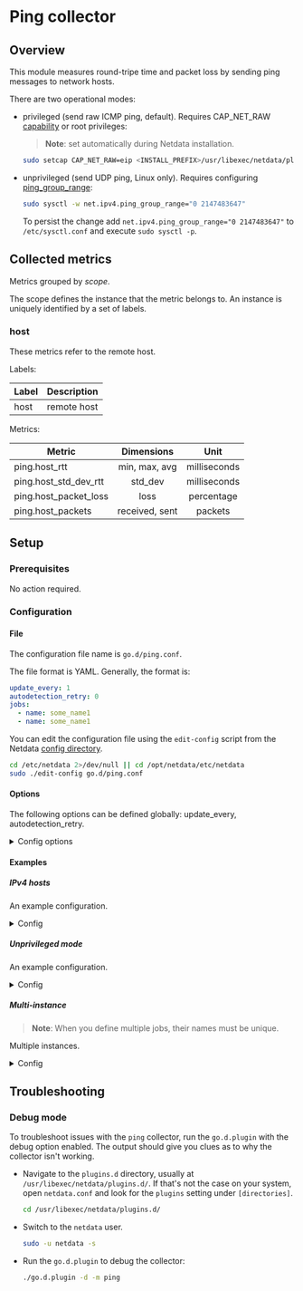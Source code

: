# Ping collector

## Overview

This module measures round-tripe time and packet loss by sending ping messages to network hosts.

There are two operational modes:

- privileged (send raw ICMP ping, default). Requires
  CAP_NET_RAW [capability](https://man7.org/linux/man-pages/man7/capabilities.7.html) or root privileges:
  > **Note**: set automatically during Netdata installation.

  ```bash
  sudo setcap CAP_NET_RAW=eip <INSTALL_PREFIX>/usr/libexec/netdata/plugins.d/go.d.plugin
  ```

- unprivileged (send UDP ping, Linux only).
  Requires configuring [ping_group_range](https://www.man7.org/linux/man-pages/man7/icmp.7.html):

  ```bash
  sudo sysctl -w net.ipv4.ping_group_range="0 2147483647"
  ```
  To persist the change add `net.ipv4.ping_group_range="0 2147483647"` to `/etc/sysctl.conf` and
  execute `sudo sysctl -p`.

## Collected metrics

Metrics grouped by *scope*.

The scope defines the instance that the metric belongs to. An instance is uniquely identified by a set of labels.

### host

These metrics refer to the remote host.

Labels:

| Label | Description |
|-------|-------------|
| host  | remote host |

Metrics:

| Metric                |   Dimensions   |     Unit     |
|-----------------------|:--------------:|:------------:|
| ping.host_rtt         | min, max, avg  | milliseconds |
| ping.host_std_dev_rtt |    std_dev     | milliseconds |
| ping.host_packet_loss |      loss      |  percentage  |
| ping.host_packets     | received, sent |   packets    |

## Setup

### Prerequisites

No action required.

### Configuration

#### File

The configuration file name is `go.d/ping.conf`.

The file format is YAML. Generally, the format is:

```yaml
update_every: 1
autodetection_retry: 0
jobs:
  - name: some_name1
  - name: some_name1
```

You can edit the configuration file using the `edit-config` script from the
Netdata [config directory](https://github.com/netdata/netdata/blob/master/docs/configure/nodes.md#the-netdata-config-directory).

```bash
cd /etc/netdata 2>/dev/null || cd /opt/netdata/etc/netdata
sudo ./edit-config go.d/ping.conf
```

#### Options

The following options can be defined globally: update_every, autodetection_retry.

<details>
<summary>Config options</summary>

|        Name         | Description                                                                            | Default | Required |
|:-------------------:|----------------------------------------------------------------------------------------|:-------:|:--------:|
|    update_every     | Data collection frequency.                                                             |    5    |          |
| autodetection_retry | Re-check interval in seconds. Zero means not to schedule re-check.                     |    0    |          |
|        hosts        | Network hosts.                                                                         |         |   yes    |
|     privileged      | Ping packets type. "no" means send an "unprivileged" UDP ping,  "yes" - raw ICMP ping. |   yes   |          |
|       packets       | Number of ping packets to send.                                                        |    5    |          |
|      interval       | Timeout between sending ping packets.                                                  |  100ms  |          |

</details>

#### Examples

##### IPv4 hosts

An example configuration.
<details>
<summary>Config</summary>

```yaml
jobs:
  - name: example
    hosts:
      - 192.0.2.0
      - 192.0.2.1
```

</details>

##### Unprivileged mode

An example configuration.
<details>
<summary>Config</summary>

```yaml
jobs:
  - name: example
    privileged: no
    hosts:
      - 192.0.2.0
      - 192.0.2.1
```

</details>

##### Multi-instance

> **Note**: When you define multiple jobs, their names must be unique.

Multiple instances.

<details>
<summary>Config</summary>

```yaml
jobs:
  - name: example1
    hosts:
      - 192.0.2.0
      - 192.0.2.1

  - name: example2
    packets: 10
    hosts:
      - 192.0.2.3
      - 192.0.2.4
```

</details>

## Troubleshooting

### Debug mode

To troubleshoot issues with the `ping` collector, run the `go.d.plugin` with the debug option enabled. The output
should give you clues as to why the collector isn't working.

- Navigate to the `plugins.d` directory, usually at `/usr/libexec/netdata/plugins.d/`. If that's not the case on
  your system, open `netdata.conf` and look for the `plugins` setting under `[directories]`.

  ```bash
  cd /usr/libexec/netdata/plugins.d/
  ```

- Switch to the `netdata` user.

  ```bash
  sudo -u netdata -s
  ```

- Run the `go.d.plugin` to debug the collector:

  ```bash
  ./go.d.plugin -d -m ping
  ```
